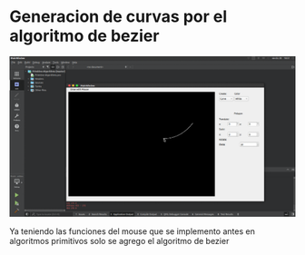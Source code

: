 # Generacion de curvas por el algoritmo de bezier

![alt text](https://github.com/Alg0r1thmic/Computer-Graphics/blob/master/Primitive-Algorithms/Bezier/animatedGIF.gif)

Ya teniendo las funciones del mouse que se implemento antes en algoritmos primitivos solo se agrego el algoritmo de bezier
